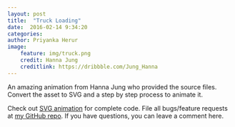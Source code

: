 ```yaml
---
layout: post
title:  "Truck Loading"
date:  2016-02-14 9:34:20
categories: 
author: Priyanka Herur
image: 
    feature: img/truck.png
    credit: Hanna Jung
    creditlink: https://dribbble.com/Jung_Hanna
---
```


An amazing animation from Hanna Jung who provided the source files. Convert the asset to SVG and a step by step process to animate it.

Check out [SVG animation][animation] for complete code. File all bugs/feature requests at [my GitHub repo][priyanka-gh]. If you have questions, you can leave a comment here.

[animation]:   http://priyanka-herur.github.io/SVG-Animation-Samples/truck-loading/truck.html
[priyanka-gh]:  https://github.com/priyanka-herur/

